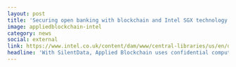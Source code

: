 ```yaml
---
layout: post
title: 'Securing open banking with blockchain and Intel SGX technology'
image: appliedblockchain-intel
category: news
social: external
link: https://www.intel.co.uk/content/dam/www/central-libraries/us/en/documents/final-pdf-applied-blockchain-and-intel-sgx-12.pdf
headline: 'With SilentData, Applied Blockchain uses confidential computing technology inside Intel SGX to help banking data stay private during computation'
---
```

